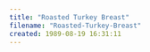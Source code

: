 ```yaml
---
title: "Roasted Turkey Breast"
filename: "Roasted-Turkey-Breast"
created: 1989-08-19 16:31:11
---
```

